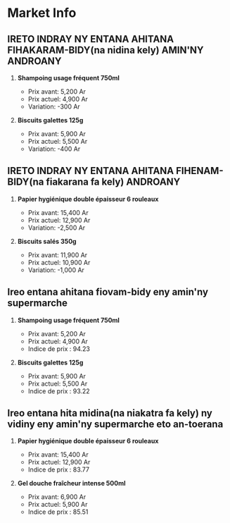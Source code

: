 # Market Info

## IRETO INDRAY NY ENTANA AHITANA FIHAKARAM-BIDY(na nidina kely) AMIN'NY ANDROANY

1. **Shampoing usage fréquent 750ml**
   - Prix avant: 5,200 Ar
   - Prix actuel: 4,900 Ar
   - Variation: -300 Ar

2. **Biscuits galettes 125g**
   - Prix avant: 5,900 Ar
   - Prix actuel: 5,500 Ar
   - Variation: -400 Ar

## IRETO INDRAY NY ENTANA AHITANA FIHENAM-BIDY(na fiakarana fa kely) ANDROANY

1. **Papier hygiénique double épaisseur 6 rouleaux**
   - Prix avant: 15,400 Ar
   - Prix actuel: 12,900 Ar
   - Variation: -2,500 Ar

2. **Biscuits salés 350g**
   - Prix avant: 11,900 Ar
   - Prix actuel: 10,900 Ar
   - Variation: -1,000 Ar

## Ireo entana ahitana fiovam-bidy eny amin'ny supermarche

1. **Shampoing usage fréquent 750ml**
   - Prix avant: 5,200 Ar
   - Prix actuel: 4,900 Ar
   - Indice de prix : 94.23

2. **Biscuits galettes 125g**
   - Prix avant: 5,900 Ar
   - Prix actuel: 5,500 Ar
   - Indice de prix : 93.22

## Ireo entana hita midina(na niakatra fa kely) ny vidiny eny amin'ny supermarche eto an-toerana

1. **Papier hygiénique double épaisseur 6 rouleaux**
   - Prix avant: 15,400 Ar
   - Prix actuel: 12,900 Ar
   - Indice de prix : 83.77

2. **Gel douche fraîcheur intense 500ml**
   - Prix avant: 6,900 Ar
   - Prix actuel: 5,900 Ar
   - Indice de prix : 85.51

